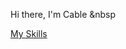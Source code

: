 Hi there, I'm Cable &nbsp


[My Skills](https://skillicons.dev/icons?i=cs,js,dart,dotnet,react,flutter)
